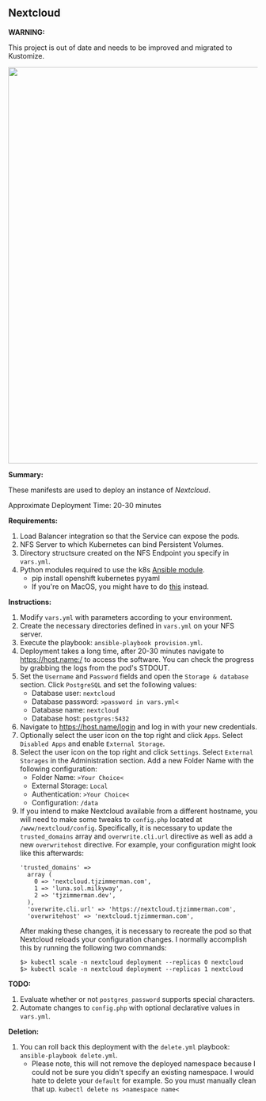 ## Nextcloud

**WARNING:**

This project is out of date and needs to be improved and migrated to Kustomize.

<p align="center">
  <img src="https://raw.githubusercontent.com/zimmertr/Kubernetes-Manifests/master/Nextcloud/screenshot.png" width="800">
</p>

**Summary:**

These manifests are used to deploy an instance of *Nextcloud*.

Approximate Deployment Time: 20-30 minutes

**Requirements:**

1. Load Balancer integration so that the Service can expose the pods.
2. NFS Server to which Kubernetes can bind Persistent Volumes.
3. Directory structsure created on the NFS Endpoint you specify in `vars.yml`.
4. Python modules required to use the k8s [Ansible module](https://docs.ansible.com/ansible/latest/modules/k8s_module.html).
    * pip install openshift kubernetes pyyaml
    * If you're on MacOS, you might have to do [this](https://github.com/ansible/ansible/issues/43637#issuecomment-443495763) instead.

**Instructions:**

1. Modify `vars.yml` with parameters according to your environment.
2. Create the necessary directories defined in `vars.yml` on your NFS server.
3. Execute the playbook: `ansible-playbook provision.yml`.
4. Deployment takes a long time, after 20-30 minutes navigate to https://host.name:/ to access the software. You can check the progress by grabbing the logs from the pod's STDOUT.
5. Set the `Username` and `Password` fields and open the `Storage & database` section. Click `PostgreSQL` and set the following values:
    * Database user: `nextcloud`
    * Database password: `>password in vars.yml<`
    * Database name: `nextcloud`
    * Database host: `postgres:5432`
6. Navigate to https://host.name/login and log in with your new credentials.
7. Optionally select the user icon on the top right and click `Apps`. Select `Disabled Apps` and enable `External Storage`.
8. Select the user icon on the top right and click `Settings`. Select `External Storages` in the Administration section. Add a new Folder Name with the following configuration:
    * Folder Name: `>Your Choice<`
    * External Storage: `Local`
    * Authentication: `>Your Choice<`
    * Configuration: `/data`
9. If you intend to make Nextcloud available from a different hostname, you will need to make some tweaks to `config.php` located at `/www/nextcloud/config`. Specifically, it is necessary to update the `trusted_domains` array and `overwrite.cli.url` directive as well as add a new `overwritehost` directive. For example, your configuration might look like this afterwards:
    ```
    'trusted_domains' =>
      array (
        0 => 'nextcloud.tjzimmerman.com',
        1 => 'luna.sol.milkyway',
        2 => 'tjzimmerman.dev',
      ),
      'overwrite.cli.url' => 'https://nextcloud.tjzimmerman.com',
      'overwritehost' => 'nextcloud.tjzimmerman.com',
    ```
    After making these changes, it is necessary to recreate the pod so that Nextcloud reloads your configuration changes. I normally accomplish this by running the following two commands:
    ```
    $> kubectl scale -n nextcloud deployment --replicas 0 nextcloud
    $> kubectl scale -n nextcloud deployment --replicas 1 nextcloud
    ```

**TODO:**
1. Evaluate whether or not `postgres_password` supports special characters.
2. Automate changes to `config.php` with optional declarative values in `vars.yml`.

**Deletion:**

1. You can roll back this deployment with the `delete.yml` playbook: `ansible-playbook delete.yml`.
    * Please note, this will not remove the deployed namespace because I could not be sure you didn't specify an existing namespace. I would hate to delete your `default` for example. So you must manually clean that up. `kubectl delete ns >namespace name<`
